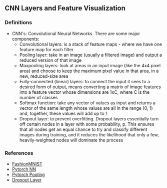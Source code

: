 ## CNN Layers and Feature Visualization

### Definitions
- CNN's: Convolutional Neural Networks. There are some major components:
  - Convolutional layers: is a stack of feature maps - where we have one feature map for each filter
  - Pooling layer: take in an image (usually a filtered image) and output a reduced version of that image 
  - Maxpooling layers: look at areas in an input image (like the 4x4 pixel area) and choose to keep the maximum pixel value in that area, in a new, reduced-size area
  - Fully-connected (linear) layers: to connect the input it sees to a desired form of output, means converting a matrix of image features into a feature vector whose dimensions are 1xC, where C is the number of classes
  - Softmax function: take any vector of values as input and returns a vector of the same length whose values are all in the range (0, 1) and, together, these values will add up to 1
  - Dropout layer: to prevent overfitting. Dropout layers essentially turn off certain nodes in a layer with some probability, p. This ensures that all nodes get an equal chance to try and classify different images during training, and it reduces the likelihood that only a few, heavily-weighted nodes will dominate the process

### References
- [FashionMNIST](https://github.com/zalandoresearch/fashion-mnist)
- [Pytorch NN](https://pytorch.org/docs/stable/nn.html) 
- [Pytorch Pooling](https://pytorch.org/docs/stable/nn.html#pooling-layers)
- [Dropout Layer](https://pytorch.org/docs/stable/nn.html#dropout-layers)
